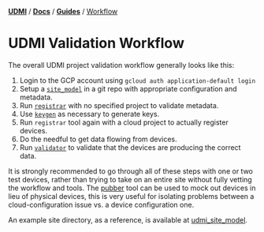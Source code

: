 [**UDMI**](../../) / [**Docs**](../) / [**Guides**](./) / [Workflow](#)

# UDMI Validation Workflow

The overall UDMI project validation workflow generally looks like this:
1. Login to the GCP account using `gcloud auth application-default login`
2. Setup a [`site_model`](../specs/site_model.md) in a git repo with appropriate configuration and metadata.
3. Run [`registrar`](../tools/registrar.md) with no specified project to validate metadata.
4. Use [`keygen`](../tools/keygen.md) as necessary to generate keys.
5. Run `registrar` tool again with a cloud project to actually register devices.
6. Do the needful to get data flowing from devices.
7. Run [`validator`](../tools/validator.md) to validate that the devices are producing the correct data.

It is strongly recommended to go through all of these steps with one or two test devices,
rather than trying to take on an entire site without fully vetting the workflow and tools.
The [pubber](../tools/pubber.md) tool can be used to mock out devices in lieu of physical devices,
this is very useful for isolating problems between a cloud-configuration issue vs. a
device configuration one.

An example site directory, as a reference, is available at [udmi_site_model](http://github.com/faucetsdn/udmi_site_model).
